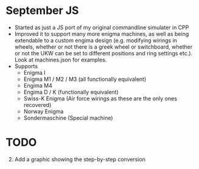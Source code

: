 # September JS
 - Started as just a JS port of my original commandline simulater in CPP
 - Improved it to support many more enigma machines, as well as being extendable to a custom engima design (e.g. modifying wirings in wheels, whether or not there is a greek wheel or  switchboard, whether or not the UKW can be set to different positions and ring settings etc.). Look at machines.json for examples.
- Supports 
    - Enigma I
    - Enigma M1 / M2 / M3 (all functionally equivalent)
    - Engima M4
    - Engima D / K (functionally equivalent)
    - Swiss-K Enigma (Air force wirings as these are the only ones recovered)
    - Norway Enigma 
    - Sondermaschine (Special machine)


   
# TODO
2. Add a graphic showing the step-by-step conversion
